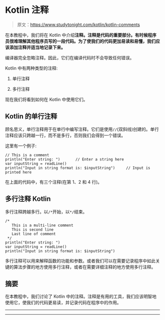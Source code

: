 # Kotlin 注释

> 原文：<https://www.studytonight.com/kotlin/kotlin-comments>

在本教程中，我们将在 Kotlin 中介绍**注释。注释是代码的重要部分。有时候程序员很难理解其他程序员写的一段代码。为了使我们的代码更加易读和易懂，我们应该添加注释并适当地记录下来。**

编译器完全忽略注释。因此，它们在编译代码时不会导致任何错误。

Kotlin 中有两种类型的注释:

1.  单行注释

2.  多行注释

现在我们将看到如何在 Kotlin 中使用它们。

## Kotlin 的单行注释

顾名思义，单行注释用于在单行中编写注释。它们是使用`//`(双斜线)创建的。单行注释应该只跨越一行，而不是多行，否则我们会得到一个错误。

这里有一个例子:

```
// This is a comment 
println("Enter string: ")       // Enter a string here
var inputString = readLine()
println("Input in string format is: $inputString")     // Input is printed here
```

在上面的代码中，有三个注释(在第 1、2 和 4 行)。

## 多行注释 Kotlin

多行注释跨越多行。以`/*`开始，以`*/`结束。

```
/* 
   This is a multi-line comment
   This is second line
   Last line of comment
 */
println("Enter string: ")       
var inputString = readLine()
println("Input in string format is: $inputString") 
```

多行注释可以用来解释函数的功能和参数。或者我们可以在需要记录程序中如此关键的算法步骤的地方使用多行注释，或者在需要详细注释的地方使用多行注释。

## 摘要

在本教程中，我们讨论了 Kotlin 中的注释。注释是有用的工具，我们应该明智地使用它，使我们的代码更易读，并记录代码在程序中的作用。

* * *

* * *